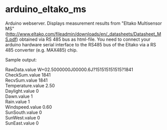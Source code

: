 # arduino_eltako_ms
Arduino webserver. Displays measurement results from "Eltako Multisensor MS" (http://www.eltako.com/fileadmin/downloads/en/_datasheets/Datasheet_MS.pdf) obtained via RS 485 bus as html-file. You need to connect your arduino hardware serial interface to the RS485 bus of the Eltako via a RS 485 converter (e.g. MAX485) chip.

Sample output:

RawData.value W+02.5000000J00000.6J?151515151515?1841<br>
CheckSum.value 1841<br>
RecvSum.value 1841<br>
Temperature.value 2.50<br>
Daylight.value 0<br>
Dawn.value 1<br>
Rain.value 1<br>
Windspeed.value 0.60<br>
SunSouth.value 0<br>
SunWest.value 0<br>
SunEast.value 0<br>


